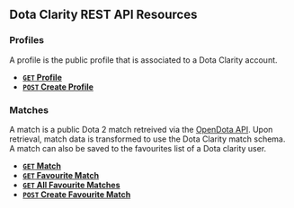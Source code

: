 ## Dota Clarity REST API Resources

### Profiles

A profile is the public profile that is associated to a Dota Clarity account.

- **[<code>GET</code> Profile](/docs/profiles/get.md)**
- **[<code>POST</code> Create Profile](/docs/profiles/post.md)**

### Matches

A match is a public Dota 2 match retreived via the [OpenDota API](https://docs.opendota.com/). Upon retrieval, match data is transformed to use the Dota Clarity match schema. A match can also be saved to the favourites list of a Dota clarity user.

- **[<code>GET</code> Match](/docs/matches/get.md)**
- **[<code>GET</code> Favourite Match](/docs/matches/favourites/get.md)**
- **[<code>GET</code> All Favourite Matches](/docs/matches/favourites/get_all.md)**
- **[<code>POST</code> Create Favourite Match](/docs/matches/favourites/post.md)**
